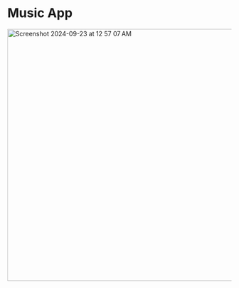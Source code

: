 # Music App
<img width="567" alt="Screenshot 2024-09-23 at 12 57 07 AM" src="https://github.com/user-attachments/assets/ae8dd897-a94f-4708-8a6b-e12e49c93fe9">
